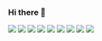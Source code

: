 ### Hi there 👋

<!--
**kimmand0o0/kimmand0o0** is a ✨ _special_ ✨ repository because its `README.md` (this file) appears on your GitHub profile.

Here are some ideas to get you started:

- 🔭 I’m currently working on ...
- 🌱 I’m currently learning ...
- 👯 I’m looking to collaborate on ...
- 🤔 I’m looking for help with ...
- 💬 Ask me about ...
- 📫 How to reach me: ...
- 😄 Pronouns: ...
- ⚡ Fun fact: ...
-->


<img src="https://img.shields.io/badge/JavaScript-F7DF1E?style=flat&logo=javascript&logoColor=white"/>
<img src="https://img.shields.io/badge/Node.js-339933?style=flat&logo=nodedotjs&logoColor=white"/>

<img src="https://img.shields.io/badge/Amazon AWS-232F3E?style=flat&logo=amazonaws&logoColor=white"/>
<img src="https://img.shields.io/badge/Amazon EC2-FF9900?style=flat&logo=amazonec2&logoColor=white"/>
<img src="https://img.shields.io/badge/Amazon ECS-FF9900?style=flat&logo=amazonecs&logoColor=white"/>
<img src="https://img.shields.io/badge/Amazon RDS-527FFF?style=flat&logo=amazonrds&logoColor=white"/>
<img src="https://img.shields.io/badge/Amazon S3-569A31?style=flat&logo=amazons3&logoColor=white"/>

<img src="https://img.shields.io/badge/MongoDB-47A248?style=flat&logo=mongodb&logoColor=white"/>
<img src="https://img.shields.io/badge/MySQL-4479A1?style=flat&logo=mysql&logoColor=white"/>

